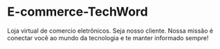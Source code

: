 # E-commerce-TechWord
Loja virtual de comercio eletrônicos. Seja nosso cliente. Nossa missão é conectar você ao mundo da tecnologia e te manter informado sempre!
